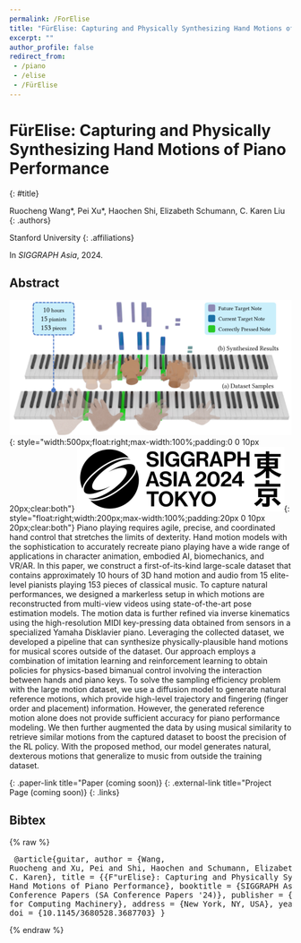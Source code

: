 ```yaml
---
permalink: /ForElise
title: "FürElise: Capturing and Physically Synthesizing Hand Motions of Piano Performance"
excerpt: ""
author_profile: false
redirect_from: 
 - /piano
 - /elise
 - /FürElise
--- 
```


# FürElise: Capturing and Physically Synthesizing Hand Motions of Piano Performance
{: #title}

<span>Ruocheng Wang*</span>,
<span>Pei Xu*</span>,
<span>Haochen Shi</span>,
<span>Elizabeth Schumann</span>,
<span>C. Karen Liu</span>
{: .authors}

<span>Stanford University</span>
{: .affiliations}

In _SIGGRAPH Asia_, 2024.


## Abstract
![teaser](projects/ForElise/teaser.png){: style="width:500px;float:right;max-width:100%;padding:0 0 10px 20px;clear:both"}
![SIGGRAPH Asia 2024](projects/Guitar/sa2024_logo.png){: style="float:right;width:200px;max-width:100%;padding:20px 0 10px 20px;clear:both"}
Piano playing requires agile, precise, and coordinated hand control that stretches the limits of dexterity. Hand motion models with the sophistication to accurately recreate piano playing have a wide range of applications in character animation, embodied AI, biomechanics, and VR/AR. In this paper, we construct a first-of-its-kind large-scale dataset that contains approximately 10 hours of 3D hand motion and audio from 15 elite-level pianists playing 153 pieces of classical music. To capture natural performances, we designed a markerless setup in which motions are reconstructed from multi-view videos using state-of-the-art pose estimation models. The motion data is further refined via inverse kinematics using the high-resolution MIDI key-pressing data obtained from sensors in a specialized Yamaha Disklavier piano. Leveraging the collected dataset, we developed a pipeline that can synthesize physically-plausible hand motions for musical scores outside of the dataset. Our approach employs a combination of imitation learning and reinforcement learning to obtain policies for physics-based bimanual control involving the interaction between hands and piano keys. To solve the sampling efficiency problem with the large motion dataset, we use a diffusion model to generate natural reference motions, which provide high-level trajectory and fingering (finger order and placement) information. However, the generated reference motion alone does not provide sufficient accuracy for piano performance modeling. We then further augmented the data by using musical similarity to retrieve similar motions from the captured dataset to boost the precision of the RL policy. With the proposed method, our model generates natural, dexterous motions that generalize to music from outside the training dataset.


[](#){: .paper-link title="Paper (coming soon)}
[](#){: .external-link title="Project Page (coming soon)}
{: .links}

<!-- ## Video
<div style="max-width:560px">
<iframe width="560" height="315" src="https://www.youtube.com/embed/" frameborder="0" allow="accelerometer; autoplay; clipboard-write; encrypted-media; gyroscope; picture-in-picture; web-share" allowfullscreen></iframe>
</div> -->

## Bibtex
{% raw %}<pre class="bibtex">
@article{guitar,
    author = {Wang, Ruocheng and Xu, Pei and Shi, Haochen and Schumann, Elizabeth and Liu, C. Karen},
    title = {{F\"urElise}: Capturing and Physically Synthesizing Hand Motions of Piano Performance},
    booktitle = {SIGGRAPH Asia 2024 Conference Papers (SA Conference Papers '24)},
    publisher = {Association for Computing Machinery},
    address = {New York, NY, USA},
    year = {2024},
    doi = {10.1145/3680528.3687703}
}
</pre>{% endraw %}